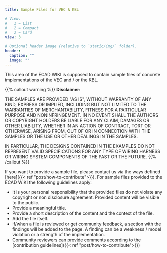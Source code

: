 ```yaml
---
title: Sample Files for VEC & KBL

# View.
#   1 = List
#   2 = Compact
#   3 = Card
view: 3

# Optional header image (relative to `static/img/` folder).
header:
  caption: ""
  image: ""
---
```

This area of the ECAD WIKI is supposed to contain sample files of concrete implementations of the VEC and / or the KBL. 

{{% callout warning %}}
**Disclaimer:** 

THE SAMPLES ARE PROVIDED "AS IS", WITHOUT WARRANTY OF ANY KIND, EXPRESS OR IMPLIED, INCLUDING BUT NOT LIMITED TO THE WARRANTIES OF MERCHANTABILITY, FITNESS FOR A PARTICULAR PURPOSE AND NONINFRINGEMENT. IN NO EVENT SHALL THE AUTHORS OR COPYRIGHT HOLDERS BE LIABLE FOR ANY CLAIM, DAMAGES OR OTHER LIABILITY, WHETHER IN AN ACTION OF CONTRACT, TORT OR OTHERWISE, ARISING FROM, OUT OF OR IN CONNECTION WITH THE SAMPLES OR THE USE OR OTHER DEALINGS IN THE SAMPLES. 

IN PARTICULAR, THE DESIGNS CONTAINED IN THE EXAMPLES DO NOT REPRESENT VALID SPECIFICATIONS FOR ANY TYPE OF WIRING HARNESS OR WIRING SYSTEM COMPONENTS OF THE PAST OR THE FUTURE. 
{{% /callout %}}

If you want to provide a sample file, please contact us via the ways defined [here]({{< ref "post/how-to-contribute">}}). For sample files provided to the ECAD WIKI the following guidelines apply:

* It is your personal responsibility that the provided files do not violate any copyright or non disclosure agreement. Provided content will be visible to the public.
* Provide a meaningful title.
* Provide a short description of the content and the context of the file.
* Add the file itself.
* If/when a file is reviewed or get community feedback, a section with the findings will be added to the page. A finding can be a weakness / model violation or a strength of the implementation.
* Community reviewers can provide comments according to the [contribution guidelines]({{< ref "post/how-to-contribute">}})